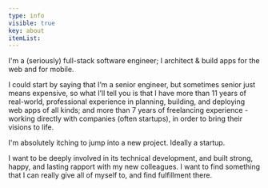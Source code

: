 ```yaml
---
type: info
visible: true
key: about
itemList:
---
```

I'm a (seriously) full-stack software engineer; I architect & build apps for the web and for mobile.

I could start by saying that I’m a senior engineer, but sometimes senior just means expensive, so what I’ll tell you is that I have more than 11 years of real-world, professional experience in planning, building, and deploying web apps of all kinds; and more than 7 years of freelancing experience - working directly with companies (often startups), in order to bring their visions to life.

I'm absolutely itching to jump into a new project. Ideally a startup. 

I want to be deeply involved in its technical development, and built strong, happy, and lasting rapport with my new colleagues. I want to find something that I can really give all of myself to, and find fulfillment there.